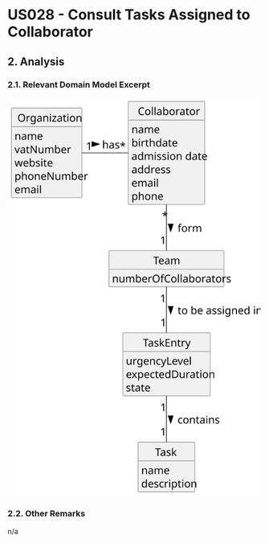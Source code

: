 # US028 - Consult Tasks Assigned to Collaborator

## 2. Analysis

### 2.1. Relevant Domain Model Excerpt 

![Domain Model](svg/us028-domain-model.svg)

### 2.2. Other Remarks

n/a